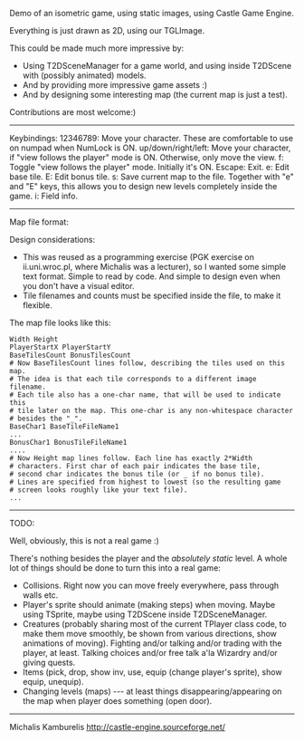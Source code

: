 Demo of an isometric game, using static images, using Castle Game Engine.

Everything is just drawn as 2D, using our TGLImage.

This could be made much more impressive by:

- Using T2DSceneManager for a game world,
  and using inside T2DScene with (possibly animated) models.
- And by providing more impressive game assets :)
- And by designing some interesting map (the current map is just a test).

Contributions are most welcome:)

----------------------------------------
Keybindings:
12346789:
  Move your character. These are comfortable to use on numpad when NumLock is ON.
up/down/right/left:
  Move your character, if "view follows the player" mode is ON.
  Otherwise, only move the view.
f:
  Toggle "view follows the player" mode. Initially it's ON.
Escape:
  Exit.
e:
  Edit base tile.
E:
  Edit bonus tile.
s:
  Save current map to the file. Together with "e" and "E" keys,
  this allows you to design new levels completely inside the game.
i:
  Field info.

----------------------------------------
Map file format:

Design considerations:
- This was reused as a programming exercise (PGK exercise on ii.uni.wroc.pl,
  where Michalis was a lecturer), so I wanted some simple text format.
  Simple to read by code.
  And simple to design even when you don't have a visual editor.
- Tile filenames and counts must be specified inside the file,
  to make it flexible.

The map file looks like this:

```
Width Height
PlayerStartX PlayerStartY
BaseTilesCount BonusTilesCount
# Now BaseTilesCount lines follow, describing the tiles used on this map.
# The idea is that each tile corresponds to a different image filename.
# Each tile also has a one-char name, that will be used to indicate this
# tile later on the map. This one-char is any non-whitespace character
# besides the "_".
BaseChar1 BaseTileFileName1
...
BonusChar1 BonusTileFileName1
....
# Now Height map lines follow. Each line has exactly 2*Width
# characters. First char of each pair indicates the base tile,
# second char indicates the bonus tile (or _ if no bonus tile).
# Lines are specified from highest to lowest (so the resulting game
# screen looks roughly like your text file).
...
```

----------------------------------------
TODO:

Well, obviously, this is not a real game :)

There's nothing besides the player and the *absolutely static* level.
A whole lot of things should be done to turn this into a real game:

- Collisions. Right now you can move freely everywhere,
  pass through walls etc.
- Player's sprite should animate (making steps) when moving.
  Maybe using TSprite, maybe using T2DScene inside T2DSceneManager.
- Creatures (probably sharing most of the current TPlayer class code,
  to make them move smoothly, be shown from various directions,
  show animations of moving). Fighting and/or talking and/or trading
  with the player, at least. Talking choices and/or free talk a'la Wizardry
  and/or giving quests.
- Items (pick, drop, show inv, use,
  equip (change player's sprite), show equip, unequip).
- Changing levels (maps) --- at least things disappearing/appearing on the map
  when player does something (open door).

----------------------------------------
Michalis Kamburelis
http://castle-engine.sourceforge.net/
